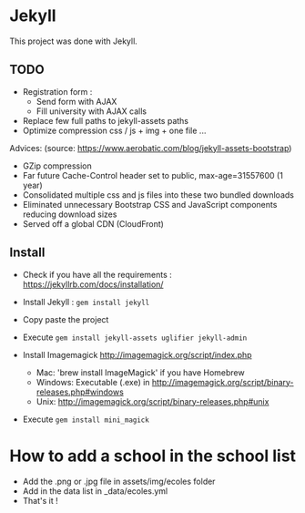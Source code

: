 # Jekyll 

This project was done with Jekyll.

## TODO

* Registration form :
	* Send form with AJAX
	* Fill university with AJAX calls
* Replace few full paths to jekyll-assets paths
* Optimize compression css / js + img + one file ...

Advices: (source: https://www.aerobatic.com/blog/jekyll-assets-bootstrap)

* GZip compression
* Far future Cache-Control header set to public, max-age=31557600 (1 year)
* Consolidated multiple css and js files into these two bundled downloads
* Eliminated unnecessary Bootstrap CSS and JavaScript components reducing download sizes
* Served off a global CDN (CloudFront)

## Install

* Check if you have all the requirements : https://jekyllrb.com/docs/installation/
* Install Jekyll : `gem install jekyll`
* Copy paste the project
* Execute `gem install jekyll-assets uglifier jekyll-admin`

* Install Imagemagick http://imagemagick.org/script/index.php 
	* Mac: 'brew install ImageMagick' if you have Homebrew
	* Windows: Executable (.exe) in http://imagemagick.org/script/binary-releases.php#windows
	* Unix: http://imagemagick.org/script/binary-releases.php#unix
* Execute `gem install mini_magick`

# How to add a school in the school list

* Add the .png or .jpg file in assets/img/ecoles folder
* Add in the data list in _data/ecoles.yml
* That's it !